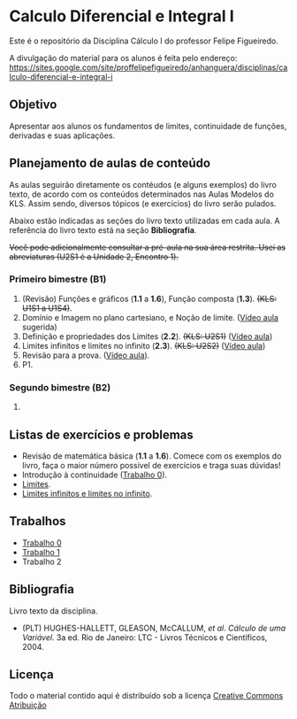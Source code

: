 # Calculo Diferencial e Integral I

Este é o repositório da Disciplina Cálculo I do professor Felipe Figueiredo.

A divulgação do material para os alunos é feita pelo endereço: https://sites.google.com/site/proffelipefigueiredo/anhanguera/disciplinas/calculo-diferencial-e-integral-i

## Objetivo

Apresentar aos alunos os fundamentos de limites, continuidade de funções, derivadas e suas aplicações.

## Planejamento de aulas de conteúdo

As aulas seguirão diretamente os contéudos (e alguns exemplos) do livro texto, de acordo com os conteúdos determinados nas Aulas Modelos do KLS. Assim sendo, diversos tópicos (e exercícios) do livro serão pulados.

Abaixo estão indicadas as seções do livro texto utilizadas em cada aula. A referência do livro texto está na seção **Bibliografia**.

~~Você pode adicionalmente consultar a pré-aula na sua área restrita. Usei as abreviaturas (U2S1 é a Unidade 2, Encontro 1).~~

### Primeiro bimestre (B1)

1. (Revisão) Funções e gráficos  (**1.1** a **1.6**), Função composta (**1.3**). ~~(KLS: U1S1 a U1S4)~~.
1. Domínio e Imagem no plano cartesiano, e Noção de limite. ([Vídeo aula][lim_nocao] sugerida)
1. Definição e propriedades dos Limites (**2.2**). ~~(KLS: U2S1)~~ ([Vídeo aula][lim_prop])
1. Limites infinitos e limites no infinito (**2.3**). ~~(KLS: U2S2)~~ ([Vídeo aula][lim_inf])
1. Revisão para a prova. ([Vídeo aula][lim_exerc]).
1. P1.


[lim_nocao]: https://www.youtube.com/watch?v=GJBP7xwfBKQ
[lim_prop]: https://www.youtube.com/watch?v=jrd8UWtS9PY
[lim_inf]: https://www.youtube.com/watch?v=MKms8CesZn8
<!-- https://www.youtube.com/watch?v=RFBA8lBn0mE -->
[lim_exerc]: https://www.youtube.com/watch?v=KFGoDGodVgY

### Segundo bimestre (B2)

1. 


## Listas de exercícios e problemas

- Revisão de matemática básica (**1.1** a **1.6**). Comece com os exemplos do livro, faça o maior número possível de exercícios e traga suas dúvidas!
- Introdução à continuidade ([Trabalho 0][]).
- [Limites][].
- [Limites infinitos e limites no infinito][].

[Limites]: Listas/Calculo-lista-limites.pdf
[Limites infinitos e limites no infinito]: Listas/Calculo-lista-limites_infin.pdf

## Trabalhos

- [Trabalho 0][]
- [Trabalho 1][]
- Trabalho 2

[Trabalho 0]: Trabalhos/Calculo-Trabalho0.pdf
[Trabalho 1]: Trabalhos/Calculo-Trabalho1.pdf


## Bibliografia

Livro texto da disciplina.

- (PLT) HUGHES-HALLETT, GLEASON, McCALLUM, *et al*. *Cálculo de uma Variável*. 3a ed. Rio de Janeiro: LTC - Livros Técnicos e Científicos, 2004.

## Licença
Todo o material contido aqui é distribuído sob a licença [Creative Commons Atribuição](http://creativecommons.org/licenses/by/4.0/deed.pt_BR)
